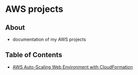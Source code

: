 # AWS projects

## About

- documentation of my AWS projects

## Table of Contents

- [AWS Auto-Scaling Web Environment with CloudFormation](Auto-Scaling-Web-Environment-with-CloudFormation/README.md)

